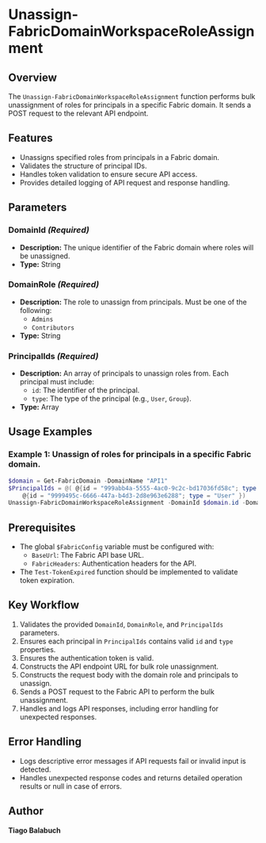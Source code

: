 # Unassign-FabricDomainWorkspaceRoleAssignment

## Overview

The `Unassign-FabricDomainWorkspaceRoleAssignment` function performs bulk unassignment of roles for principals in a specific Fabric domain. It sends a POST request to the relevant API endpoint.

## Features

- Unassigns specified roles from principals in a Fabric domain.
- Validates the structure of principal IDs.
- Handles token validation to ensure secure API access.
- Provides detailed logging of API request and response handling.

## Parameters

### DomainId *(Required)*

- **Description:** The unique identifier of the Fabric domain where roles will be unassigned.
- **Type:** String

### DomainRole *(Required)*

- **Description:** The role to unassign from principals. Must be one of the following:
  - `Admins`
  - `Contributors`
- **Type:** String

### PrincipalIds *(Required)*

- **Description:** An array of principals to unassign roles from. Each principal must include:
  - `id`: The identifier of the principal.
  - `type`: The type of the principal (e.g., `User`, `Group`).
- **Type:** Array

## Usage Examples

### Example 1: Unassign of roles for principals in a specific Fabric domain.

```powershell
$domain = Get-FabricDomain -DomainName "API1"
$PrincipalIds = @( @{id = "999abb4a-5555-4ac0-9c2c-bd17036fd58c"; type = "User" },
    @{id = "9999495c-6666-447a-b4d3-2d8e963e6288"; type = "User" })
Unassign-FabricDomainWorkspaceRoleAssignment -DomainId $domain.id -DomainRole Admins -PrincipalIds $PrincipalIds
```

## Prerequisites

- The global `$FabricConfig` variable must be configured with:
  - `BaseUrl`: The Fabric API base URL.
  - `FabricHeaders`: Authentication headers for the API.
- The `Test-TokenExpired` function should be implemented to validate token expiration.

## Key Workflow

1. Validates the provided `DomainId`, `DomainRole`, and `PrincipalIds` parameters.
2. Ensures each principal in `PrincipalIds` contains valid `id` and `type` properties.
3. Ensures the authentication token is valid.
4. Constructs the API endpoint URL for bulk role unassignment.
5. Constructs the request body with the domain role and principals to unassign.
6. Sends a POST request to the Fabric API to perform the bulk unassignment.
7. Handles and logs API responses, including error handling for unexpected responses.

## Error Handling

- Logs descriptive error messages if API requests fail or invalid input is detected.
- Handles unexpected response codes and returns detailed operation results or null in case of errors.

## Author

**Tiago Balabuch**
